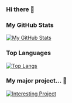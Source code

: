 ### Hi there 👋

### My GitHub Stats

[![My GitHub Stats](https://github-readme-stats.vercel.app/api?username=endlessarch&show_icons=true&hide_border=true&count_private=true&theme=tokyonight)](https://github.com/endlessarch)

### Top Languages

[![Top Langs](https://github-readme-stats.vercel.app/api/top-langs/?username=endlessarch&hide_langs_below=0.5&theme=tokyonight)](#)

### My major project... 👀

[![Interesting Project](https://github-readme-stats.vercel.app/api/pin/?username=endlessarch&repo=algebraicpa&theme=tokyonight)](https://github.com/EndlessArch/AleA)

<!-- 
[![Interesting Project1](https://github-readme-stats.vercel.app/api/pin/?username=endlessarch&repo=MPA&theme=tokyonight)](https://github.com/endlessarch/MPA)
[![Interesting Project2](https://github-readme-stats.vercel.app/api/pin/?username=endlessarch&repo=arch&theme=tokyonight)](https://github.com/endlessarch/arch)
 -->
<!--
**EndlessArch/EndlessArch** is a ✨ _special_ ✨ repository because its `README.md` (this file) appears on your GitHub profile.

Here are some ideas to get you started:

- 🔭 I’m currently working on ...
- 🌱 I’m currently learning ...
- 👯 I’m looking to collaborate on ...
- 🤔 I’m looking for help with ...
- 💬 Ask me about ...
- 📫 How to reach me: ...
- 😄 Pronouns: ...
- ⚡ Fun fact: ...
-->
